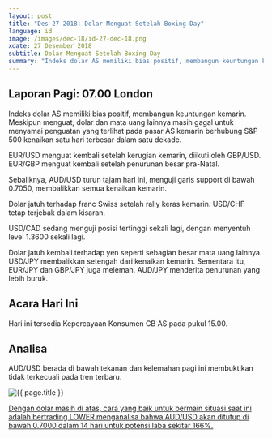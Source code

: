 ```yaml
---
layout: post
title: "Des 27 2018: Dolar Menguat Setelah Boxing Day"
language: id
image: /images/dec-18/id-27-dec-18.png
xdate: 27 Desember 2018
subtitle: Dolar Menguat Setelah Boxing Day
summary: "Indeks dolar AS memiliki bias positif, membangun keuntungan kemarin. Meskipun menguat, dolar dan mata uang lainnya masih gagal untuk menyamai penguatan yang terlihat pada pasar AS kemarin berhubung S&P 500 kenaikan satu hari terbesar dalam satu dekade"
---
```

## Laporan Pagi: 07.00 London

Indeks dolar AS memiliki bias positif, membangun keuntungan kemarin. Meskipun menguat, dolar dan mata uang lainnya masih gagal untuk menyamai penguatan yang terlihat pada pasar AS kemarin berhubung S&P 500 kenaikan satu hari terbesar dalam satu dekade.

EUR/USD menguat kembali setelah kerugian kemarin, diikuti oleh GBP/USD. EUR/GBP menguat kembali setelah penurunan besar pra-Natal.

Sebaliknya, AUD/USD turun tajam hari ini, menguji garis support di bawah 0.7050, membalikkan semua kenaikan kemarin.

Dolar jatuh terhadap franc Swiss setelah rally keras kemarin. USD/CHF tetap terjebak dalam kisaran.

USD/CAD sedang menguji posisi tertinggi sekali lagi, dengan menyentuh level 1.3600 sekali lagi.

Dolar jatuh kembali terhadap yen seperti sebagian besar mata uang lainnya. USD/JPY membalikkan setengah dari kenaikan kemarin. Sementara itu, EUR/JPY dan GBP/JPY juga melemah. AUD/JPY menderita penurunan yang lebih buruk.

## Acara Hari Ini

Hari ini tersedia Kepercayaan Konsumen CB AS pada pukul 15.00.

## Analisa

AUD/USD berada di bawah tekanan dan kelemahan pagi ini membuktikan tidak terkecuali pada tren terbaru.

<img src="{{ site.url }}/images/dec-18/id-27-dec-18.png" alt="{{ page.title }}" title="{{ page.title }}">

<a href="%LINK%%?currency=USD&market=forex&underlying=frxAUDUSD&formname=higherlower&amount=10&amount_type=stake&expiry_type=duration&barrier=0.7000&duration_amount=14&duration_units=d" target="_blank" rel="noopener noreferrer nofollow">Dengan dolar masih di atas, cara yang baik untuk bermain situasi saat ini adalah bertrading LOWER menganalisa bahwa AUD/USD akan ditutup di bawah 0.7000 dalam 14 hari untuk potensi laba sekitar 166%.</a>
